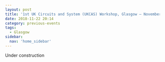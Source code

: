 ```yaml
---
layout: post
title: '1st UK Circuits and System (UKCAS) Workshop, Glasgow – November 2018'
date: 2018-11-22 20:14
category: previous-events
tags:
  - Glasgow
sidebar:
  nav: 'home_sidebar'
---
```


Under construction
